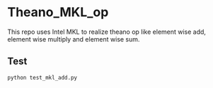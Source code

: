 # Theano_MKL_op

This repo uses Intel MKL to realize theano op like element wise add, element wise multiply and element wise sum.

## Test

```bash
python test_mkl_add.py

```
